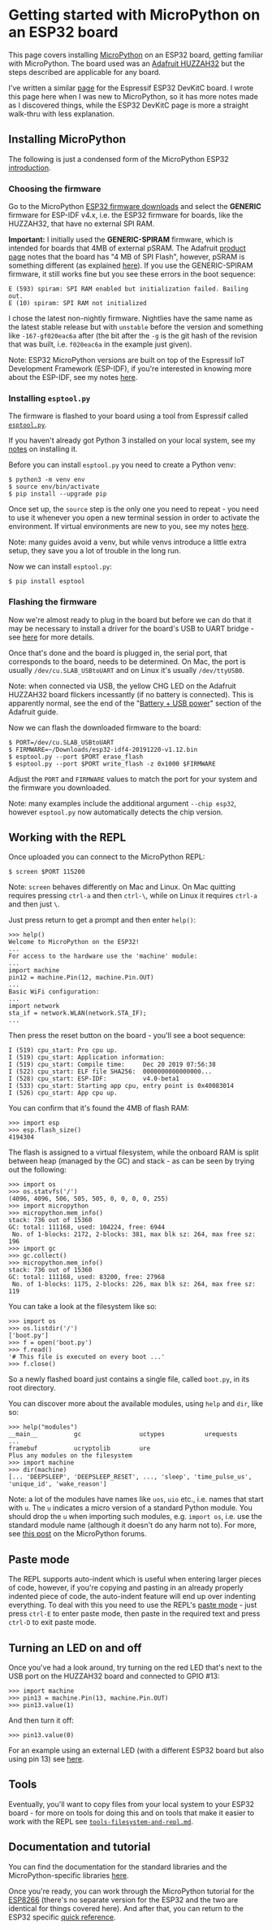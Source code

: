 Getting started with MicroPython on an ESP32 board
==================================================

This page covers installing [MicroPython](https://www.micropython.org/) on an ESP32 board, getting familiar with MicroPython. The board used was an [Adafruit HUZZAH32](https://www.adafruit.com/product/3405) but the steps described are applicable for any board.

I've written a similar [page](esp32-devkitc-vb) for the Espressif ESP32 DevKitC board. I wrote this page here when I was new to MicroPython, so it has more notes made as I discovered things, while the ESP32 DevKitC page is more a straight walk-thru with less explanation.

Installing MicroPython
----------------------

The following is just a condensed form of the MicroPython ESP32 [introduction](https://docs.micropython.org/en/latest/esp32/tutorial/intro.html).

### Choosing the firmware

Go to the MicroPython [ESP32 firmware downloads](https://micropython.org/download/esp32) and select the **GENERIC** firmware for ESP-IDF v4.x, i.e. the ESP32 firmware for boards, like the HUZZAH32, that have no external SPI RAM.

**Important:** I initially used the **GENERIC-SPIRAM** firmware, which is intended for boards that 4MB of external pSRAM. The Adafruit [product page](https://www.adafruit.com/product/3405) notes that the board has "4 MB of SPI Flash", however, pSRAM is something different (as explained [here](https://docs.espressif.com/projects/esp-idf/en/latest/api-guides/external-ram.html#hardware)). If you use the GENERIC-SPIRAM firmware, it still works fine but you see these errors in the boot sequence:

    E (593) spiram: SPI RAM enabled but initialization failed. Bailing out.
    E (10) spiram: SPI RAM not initialized

I chose the latest non-nightly firmware. Nightlies have the same name as the latest stable release but with `unstable` before the version and something like `-167-gf020eac6a` after (the bit after the `-g` is the git hash of the revision that was built, i.e. `f020eac6a` in the example just given).

Note: ESP32 MicroPython versions are built on top of the Espressif IoT Development Framework (ESP-IDF), if you're interested in knowing more about the ESP-IDF, see my notes [here](https://github.com/george-hawkins/snippets/blob/master/esp-idf.md).

### Installing `esptool.py`

The firmware is flashed to your board using a tool from Espressif called [`esptool.py`](https://github.com/espressif/esptool).

If you haven't already got Python 3 installed on your local system, see my [notes](https://github.com/george-hawkins/snippets/blob/master/install-python.md) on installing it.

Before you can install `esptool.py` you need to create a Python venv:

    $ python3 -m venv env
    $ source env/bin/activate
    $ pip install --upgrade pip

Once set up, the `source` step is the only one you need to repeat - you need to use it whenever you open a new terminal session in order to activate the environment. If virtual environments are new to you, see my notes [here](https://github.com/george-hawkins/snippets/blob/master/python-venv.md).

Note: many guides avoid a venv, but while venvs introduce a little extra setup, they save you a lot of trouble in the long run.

Now we can install `esptool.py`:

    $ pip install esptool

### Flashing the firmware

Now we're almost ready to plug in the board but before we can do that it may be necessary to install a driver for the board's USB to UART bridge - see [here](https://github.com/george-hawkins/snippets/blob/master/esp-usb-to-uart.md) for more details.

Once that's done and the board is plugged in, the serial port, that corresponds to the board, needs to be determined. On Mac, the port is usually `/dev/cu.SLAB_USBtoUART` and on Linux it's usually `/dev/ttyUSB0`.

Note: when connected via USB, the yellow CHG LED on the Adafruit HUZZAH32 board flickers incessantly (if no battery is connected). This is apparently normal, see the end of the "[Battery + USB power](https://learn.adafruit.com/adafruit-huzzah32-esp32-feather?view=all#battery-plus-usb-power-4-2)" section of the Adafruit guide.

Now we can flash the downloaded firmware to the board:

    $ PORT=/dev/cu.SLAB_USBtoUART
    $ FIRMWARE=~/Downloads/esp32-idf4-20191220-v1.12.bin
    $ esptool.py --port $PORT erase_flash
    $ esptool.py --port $PORT write_flash -z 0x1000 $FIRMWARE

Adjust the `PORT` and `FIRMWARE` values to match the port for your system and the firmware you downloaded.

Note: many examples include the additional argument `--chip esp32`, however `esptool.py` now automatically detects the chip version.

Working with the REPL
---------------------

Once uploaded you can connect to the MicroPython REPL:

    $ screen $PORT 115200

Note: `screen` behaves differently on Mac and Linux. On Mac quitting requires pressing `ctrl-a` and then `ctrl-\`, while on Linux it requires `ctrl-a` and then just `\`.

Just press return to get a prompt and then enter `help()`:

    >>> help()
    Welcome to MicroPython on the ESP32!
    ...
    For access to the hardware use the 'machine' module:
    ...
    import machine
    pin12 = machine.Pin(12, machine.Pin.OUT)
    ...
    Basic WiFi configuration:
    ...
    import network
    sta_if = network.WLAN(network.STA_IF);
    ...

Then press the reset button on the board - you'll see a boot sequence:

    I (519) cpu_start: Pro cpu up.
    I (519) cpu_start: Application information:
    I (519) cpu_start: Compile time:     Dec 20 2019 07:56:38
    I (522) cpu_start: ELF file SHA256:  0000000000000000...
    I (528) cpu_start: ESP-IDF:          v4.0-beta1
    I (533) cpu_start: Starting app cpu, entry point is 0x40083014
    I (526) cpu_start: App cpu up.

You can confirm that it's found the 4MB of flash RAM:

    >>> import esp
    >>> esp.flash_size()
    4194304

The flash is assigned to a virtual filesystem, while the onboard RAM is split between heap (managed by the GC) and stack - as can be seen by trying out the following:

    >>> import os
    >>> os.statvfs('/')
    (4096, 4096, 506, 505, 505, 0, 0, 0, 0, 255)
    >>> import micropython
    >>> micropython.mem_info()
    stack: 736 out of 15360
    GC: total: 111168, used: 104224, free: 6944
     No. of 1-blocks: 2172, 2-blocks: 381, max blk sz: 264, max free sz: 196
    >>> import gc
    >>> gc.collect()
    >>> micropython.mem_info()
    stack: 736 out of 15360
    GC: total: 111168, used: 83200, free: 27968
     No. of 1-blocks: 1175, 2-blocks: 226, max blk sz: 264, max free sz: 119

You can take a look at the filesystem like so:

    >>> import os
    >>> os.listdir('/')
    ['boot.py']
    >>> f = open('boot.py')
    >>> f.read()
    '# This file is executed on every boot ...'
    >>> f.close()

So a newly flashed board just contains a single file, called `boot.py`, in its root directory.

You can discover more about the available modules, using `help` and `dir`, like so:

    >>> help("modules")
    __main__          gc                uctypes           urequests
    ...
    framebuf          ucryptolib        ure
    Plus any modules on the filesystem
    >>> import machine
    >>> dir(machine)
    [... 'DEEPSLEEP', 'DEEPSLEEP_RESET', ..., 'sleep', 'time_pulse_us', 'unique_id', 'wake_reason']

Note: a lot of the modules have names like `uos`, `uio` etc., i.e. names that start with `u`. The `u` indicates a micro version of a standard Python module. You should drop the `u` when importing such modules, e.g. `import os`, i.e. use the standard module name (although it doesn't do any harm not to). For more, see [this post](https://forum.micropython.org/viewtopic.php?p=40415#p40415) on the MicroPython forums.

Paste mode
----------

The REPL supports auto-indent which is useful when entering larger pieces of code, however, if you're copying and pasting in an already properly indented piece of code, the auto-indent feature will end up over indenting everything. To deal with this you need to use the REPL's [paste mode](http://docs.micropython.org/en/latest/esp8266/tutorial/repl.html#paste-mode) - just press `ctrl-E` to enter paste mode, then paste in the required text and press `ctrl-D` to exit paste mode.

Turning an LED on and off
-------------------------

Once you've had a look around, try turning on the red LED that's next to the USB port on the HUZZAH32 board and connected to GPIO #13:

    >>> import machine
    >>> pin13 = machine.Pin(13, machine.Pin.OUT)
    >>> pin13.value(1)

And then turn it off:

    >>> pin13.value(0)

For an example using an external LED (with a different ESP32 board but also using pin 13) see [here](esp32-devkitc-vb#example-circuit).

Tools
-----

Eventually, you'll want to copy files from your local system to your ESP32 board - for more on tools for doing this and on tools that make it easier to work with the REPL see [`tools-filesystem-and-repl.md`](tools-filesystem-and-repl.md).

Documentation and tutorial
--------------------------

You can find the documentation for the standard libraries and the MicroPython-specific libraries [here](https://docs.micropython.org/en/latest/library/index.html#python-standard-libraries-and-micro-libraries).

Once you're ready, you can work through the MicroPython tutorial for the [ESP8266](https://docs.micropython.org/en/latest/esp8266/tutorial/repl.html) (there's no separate version for the ESP32 and the two are identical for things covered here). And after that, you can return to the ESP32 specific [quick reference](http://docs.micropython.org/en/latest/esp32/quickref.html).
